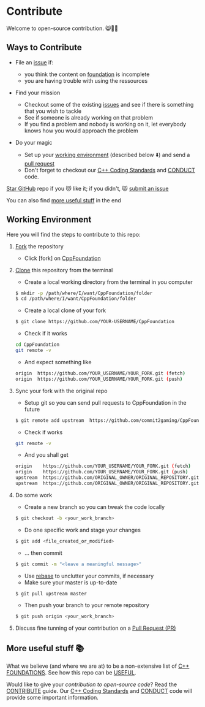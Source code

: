 # Contribute

Welcome to open-source contribution. :smile_cat::tada::fireworks:

## Ways to Contribute

* File an [issue](https://github.com/commit2gaming/CppFoundation/issues) if:
	* you think the content on [foundation](https://github.com/commit2gaming/CppFoundation) is incomplete
	* you are having trouble with using the ressources


* Find your mission
	* Checkout some of the existing [issues](https://github.com/commit2gaming/CppFoundation/issues) and see if there is something that you wish to tackle
	* See if someone is already working on that problem
	* If you find a problem and nobody is working on it, let everybody knows how you would approach the problem


* Do your magic
	* Set up your [working environment](#Working-Environment) (described below :arrow_down:) and send a [pull request](https://github.com/commit2gaming/CppFoundation/docs/PULL_REQUEST.md)
	* Don't forget to checkout our [C++ Coding Standards](https://github.com/commit2gaming/CppFoundation/tree/master/Cpp/docs/C++_CODING_STANDARD.md) and [CONDUCT](https://github.com/commit2gaming/CppFoundation/tree/master/Cpp/docs/CONDUCT.md) code.


[Star GitHub](https://github.com/commit2gaming/CppFoundation) repo if you :heart_eyes_cat: like it; if you didn't, :pouting_cat: [submit an issue](https://github.com/commit2gaming/CppFoundation/issues)


You can also find [more useful stuff](#More-useful-stuff) in the end


## Working Environment
Here you will find the steps to contribute to this repo:
1. [Fork](https://help.github.com/articles/fork-a-repo/) the repository
	* 	Click [fork] on [CppFoundation](https://github.com/commit2gaming/CppFoundation)

2. [Clone](#Clone) this repository from the terminal
	* Create a local working directory from the terminal in you computer
	```sh
	$ mkdir -p /path/where/I/want/CppFoundation/folder
	$ cd /path/where/I/want/CppFoundation/folder
	```
	* Create a local clone of your fork
	```sh
	$ git clone https://github.com/YOUR-USERNAME/CppFoundation
	```
	* Check if it works
	```sh
	cd CppFoundation
	git remote -v
	```
	* And expect something like
	```sh
	origin  https://github.com/YOUR_USERNAME/YOUR_FORK.git (fetch)
	origin  https://github.com/YOUR_USERNAME/YOUR_FORK.git (push)
	```

3. Sync your fork with the original repo
	* Setup git so you can send pull requests to CppFoundation in the future
	```sh
	$ git remote add upstream  https://github.com/commit2gaming/CppFoundation.git
	```
	* Check if works
	```sh
	git remote -v
	```
	* And you shall get
	```sh
	origin    https://github.com/YOUR_USERNAME/YOUR_FORK.git (fetch)
	origin    https://github.com/YOUR_USERNAME/YOUR_FORK.git (push)
	upstream  https://github.com/ORIGINAL_OWNER/ORIGINAL_REPOSITORY.git (fetch)
	upstream  https://github.com/ORIGINAL_OWNER/ORIGINAL_REPOSITORY.git (push)
	```

4. Do some work
	* Create a new branch so you can tweak the code locally
	```sh
	$ git checkout -b <your_work_branch>
	```
	* Do one specific work and stage your changes
	```sh
	$ git add <file_created_or_modified>
	```
	* ... then commit
	```sh
	$ git commit -m "<leave a meaningful message>"
	```
	* Use [rebase](https://help.github.com/articles/about-git-rebase/) to unclutter your commits, if necessary
	* Make sure your master is up-to-date
	```sh
	$ git pull upstream master
	```
	* Then push your branch to your remote repository
	```sh
	$ git push origin <your_work_branch>
	```

5. Discuss fine tunning of your contribution on a [Pull Request (PR)](https://help.github.com/articles/about-pull-requests/)


## More useful stuff :books:
What we believe (and where we are at) to be a non-extensive list of [C++ FOUNDATIONS](https://github.com/commit2gaming/CppFoundation/tree/master/Cpp/FOUNDATIONS.md).
See how this repo can be
[USEFUL](https://github.com/commit2gaming/CppFoundation/tree/master/Cpp/docs/USEFUL.md).

Would like to give your *contribution to open-source code*?
Read the  [CONTRIBUTE](https://github.com/commit2gaming/CppFoundation/tree/master/Cpp/docs/CONTRIBUTE.md) guide.
Our
[C++ Coding Standards](https://github.com/commit2gaming/CppFoundation/tree/master/Cpp/docs/C++_CODING_STANDARD.md) and
[CONDUCT](https://github.com/commit2gaming/CppFoundation/tree/master/Cpp/docs/CONDUCT.md) code will provide some important information.

